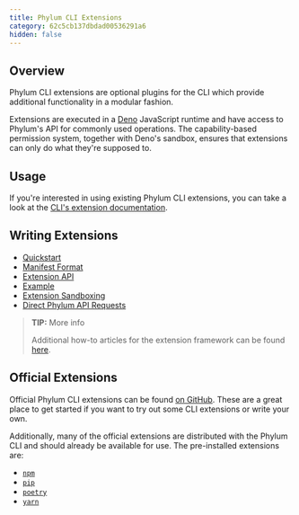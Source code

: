 ```yaml
---
title: Phylum CLI Extensions
category: 62c5cb137dbdad00536291a6
hidden: false
---
```


## Overview

Phylum CLI extensions are optional plugins for the CLI which provide additional
functionality in a modular fashion.

Extensions are executed in a [Deno] JavaScript runtime and have access to
Phylum's API for commonly used operations. The capability-based permission
system, together with Deno's sandbox, ensures that extensions can only do what
they're supposed to.

[Deno]: https://deno.land/

## Usage

If you're interested in using existing Phylum CLI extensions, you can take a
look at the [CLI's extension documentation].

[CLI's extension documentation]: https://docs.phylum.io/docs/phylum_extension

## Writing Extensions

* [Quickstart](https://docs.phylum.io/docs/extension_quickstart)
* [Manifest Format](https://docs.phylum.io/docs/extension_manifest)
* [Extension API](https://docs.phylum.io/docs/extension_api)
* [Example](https://docs.phylum.io/docs/extension_example)
* [Extension Sandboxing](https://docs.phylum.io/docs/extension_sandboxing)
* [Direct Phylum API Requests](https://docs.phylum.io/docs/extension_rest_api)

> **TIP:** More info
>
> Additional how-to articles for the extension framework can be found
> [here](https://dev.to/phylum).

## Official Extensions

Official Phylum CLI extensions can be found [on GitHub]. These are a great place
to get started if you want to try out some CLI extensions or write your own.

[on GitHub]: https://github.com/phylum-dev/cli/tree/main/extensions

Additionally, many of the official extensions are distributed with the Phylum
CLI and should already be available for use. The pre-installed extensions are:

* [`npm`](https://github.com/phylum-dev/cli/tree/main/extensions/npm)
* [`pip`](https://github.com/phylum-dev/cli/tree/main/extensions/pip)
* [`poetry`](https://github.com/phylum-dev/cli/tree/main/extensions/poetry)
* [`yarn`](https://github.com/phylum-dev/cli/tree/main/extensions/yarn)
